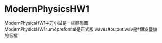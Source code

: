 # ModernPhysicsHW1
ModernPhysicsHW1牛刀小試是一些靜態圖
ModernPhysicsHW1num4preformal是正式版
waves#output.wav是#個波疊加的音檔
